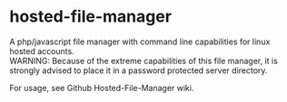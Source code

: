 hosted-file-manager
===================

A php/javascript file manager with command line capabilities for linux hosted accounts.  
WARNING: Because of the extreme capabilities of this file manager, it is strongly advised to place it in a password protected server directory.

For usage, see Github Hosted-File-Manager wiki.